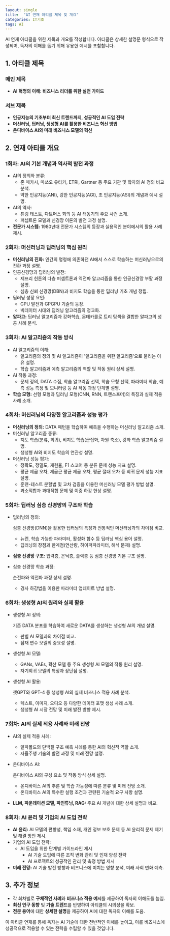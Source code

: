 ```yaml
---
layout: single
title:  "AI 연재 아티클 제목 및 개요"
categories: IT기초
tags: AI
---
```






 AI 연재 아티클을 위한 제목과 개요를 작성합니다. 아티클은 상세한 설명문 형식으로 작성되며, 독자의 이해를 돕기 위해 유용한 예시를 포함합니다.

## 1. 아티클 제목

### 메인 제목

- **AI 혁명의 이해: 비즈니스 리더를 위한 실전 가이드**

### 서브 제목

- **인공지능의 기초부터 최신 트렌드까지, 성공적인 AI 도입 전략**
- **머신러닝, 딥러닝, 생성형 AI를 활용한 비즈니스 혁신 방법**
- **온디바이스 AI와 미래 비즈니스 모델의 혁신**

## 2. 연재 아티클 개요

### 1회차: AI의 기본 개념과 역사적 발전 과정

- AI의 정의와 분류:
  - 존 매카시, 마쓰오 유타카, ETRI, Gartner 등 주요 기관 및 학자의 AI 정의 비교 분석.
  - 약한 인공지능(ANI), 강한 인공지능(AGI), 초 인공지능(ASI)의 개념과 예시 설명.
- AI의 역사:
  - 튜링 테스트, 다트머스 회의 등 AI 태동기의 주요 사건 소개.
  - 퍼셉트론 모델과 신경망 이론의 발전 과정 설명.
- **전문가 시스템:** 1980년대 전문가 시스템의 등장과 실용적인 분야에서의 활용 사례 제시.

### 2회차: 머신러닝과 딥러닝의 핵심 원리

- **머신러닝의 진화:** 인간의 명령에 의존하던 AI에서 스스로 학습하는 머신러닝으로의 전환 과정 설명.
- 인공신경망과 딥러닝의 발전:
  - 제프리 힌튼의 다층 퍼셉트론과 역전파 알고리즘을 통한 인공신경망 부활 과정 설명.
  - 심층 신뢰 신경망(DBN)과 비지도 학습을 통한 딥러닝 기초 개념 정립.
- 딥러닝 성장 요인:
  - GPU 발전과 GPGPU 기술의 등장.
  - 빅데이터 시대와 딥러닝 알고리즘의 정교화.
- **알파고:** 딥러닝 알고리즘과 강화학습, 몬테카를로 트리 탐색을 결합한 알파고의 성공 사례 분석.

### 3회차: AI 알고리즘의 작동 방식

- AI 알고리즘의 이해:
  - 알고리즘의 정의 및 AI 알고리즘이 '알고리즘을 위한 알고리즘'으로 불리는 이유 설명.
  - 학습 알고리즘과 예측 알고리즘의 역할 및 작동 원리 상세 설명.
- AI 작동 과정:
  - 문제 정의, DATA 수집, 학습 알고리즘 선택, 학습 모형 선택, 파라미터 학습, 예측 성능 측정 및 모니터링 등 AI 작동 과정 단계별 설명.
- **학습 모형:** 선형 모형과 딥러닝 모형(CNN, RNN, 트랜스포머)의 특징과 실제 적용 사례 소개.

### 4회차: 머신러닝의 다양한 알고리즘과 성능 평가

- **머신러닝의 정의:** DATA 패턴을 학습하여 예측을 수행하는 머신러닝 알고리즘 소개.
- 머신러닝 알고리즘 종류:
  - 지도 학습(분류, 회귀), 비지도 학습(군집화, 차원 축소), 강화 학습 알고리즘 설명.
  - 생성형 AI와 비지도 학습의 연관성 설명.
- 머신러닝 성능 평가:
  - 정확도, 정밀도, 재현율, F1 스코어 등 분류 문제 성능 지표 설명.
  - 평균 제곱 오차, 제곱근 평균 제곱 오차, 평균 절대 오차 등 회귀 문제 성능 지표 설명.
  - 훈련-테스트 분할법 및 교차 검증을 이용한 머신러닝 모델 평가 방법 설명.
  - 과소적합과 과대적합 문제 및 이중 하강 현상 설명.

### 5회차: 딥러닝 심층 신경망의 구조와 학습

- 딥러닝의 정의:

   심층 신경망(DNN)을 활용한 딥러닝의 특징과 전통적인 머신러닝과의 차이점 비교.

  - 뉴런, 학습 가능한 파라미터, 활성화 함수 등 딥러닝 핵심 용어 설명.
  - 딥러닝의 장점과 한계점(연산량, 하이퍼파라미터, 해석 문제) 설명.

- **심층 신경망 구조:** 입력층, 은닉층, 출력층 등 심층 신경망 기본 구조 설명.

- 심층 신경망 학습 과정:

   순전파와 역전파 과정 상세 설명.

  - 경사 하강법을 이용한 파라미터 업데이트 방법 설명.

### 6회차: 생성형 AI의 원리와 실제 활용

- 생성형 AI 정의:

   기존 DATA 분포를 학습하여 새로운 DATA를 생성하는 생성형 AI의 개념 설명.

  - 판별 AI 모델과의 차이점 비교.
  - 잠재 변수 모델의 중요성 설명.

- 생성형 AI 모델:

  - GANs, VAEs, 확산 모델 등 주요 생성형 AI 모델의 작동 원리 설명.
  - 자기회귀 모델의 특징과 장단점 설명.

- 생성형 AI 활용:

   챗GPT와 GPT-4 등 생성형 AI의 실제 비즈니스 적용 사례 분석.

  - 텍스트, 이미지, 오디오 등 다양한 데이터 포맷 생성 사례 소개.
  - 생성형 AI 시장 전망 및 미래 발전 방향 제시.

### 7회차: AI의 실제 적용 사례와 미래 전망

- AI의 실제 적용 사례:

  - 알파폴드의 단백질 구조 예측 사례를 통한 AI의 혁신적 역할 소개.
  - 자율주행 기술의 발전 과정 및 미래 전망 설명.

- 온디바이스 AI:

   온디바이스 AI의 구성 요소 및 작동 방식 상세 설명.

  - 온디바이스 AI의 추론 및 학습 가능성에 따른 분류 및 미래 전망 소개.
  - 온디바이스 AI의 특수한 실행 조건과 관련된 기술적 요구 사항 설명.

- **LLM, 파운데이션 모델, 파인튜닝, RAG:** 주요 AI 개념에 대한 상세 설명과 비교.

### 8회차: AI 윤리 및 기업의 AI 도입 전략

- **AI 윤리:** AI 모델의 편향성, 책임 소재, 개인 정보 보호 문제 등 AI 윤리적 문제 제기 및 해결 방안 제시.
- 기업의 AI 도입 전략:
  - AI 도입을 위한 단계별 가이드라인 제시
    - AI 기술 도입에 따른 조직 변화 관리 및 인재 양성 전략
    - AI 프로젝트의 성공적인 관리 및 측정 방법 제시
- **미래 전망:** AI 기술 발전 방향과 비즈니스에 미치는 영향 분석, 미래 사회 변화 예측.

## 3. 추가 정보

- 각 회차별로 **구체적인 사례**와 **비즈니스 적용 예시**를 제공하여 독자의 이해도를 높임.
- **최신 연구 동향** 및 **기술 트렌드**를 반영하여 아티클의 시의성을 확보.
- **전문 용어**에 대한 **상세한 설명**을 제공하여 AI에 대한 독자의 이해를 도움.

이 아티클 연재를 통해 독자는 AI 기술에 대한 전반적인 이해를 높이고, 이를 비즈니스에 성공적으로 적용할 수 있는 전략을 수립할 수 있을 것입니다.

